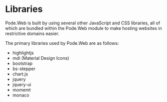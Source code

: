 # Libraries

Pode.Web is built by using several other JavaScript and CSS libraries, all of which are bundled within the Pode.Web module to make hosting websites in restrictive domains easier.

The primary libraries used by Pode.Web are as follows:

* highlightjs
* mdi (Material Design Icons)
* bootstrap
* bs-stepper
* chart.js
* jquery
* jquery-ui
* momemt
* monaco
